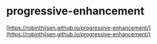 # progressive-enhancement

[https://robinthijsen.github.io/progressive-enhancement/](https://robinthijsen.github.io/progressive-enhancement/)